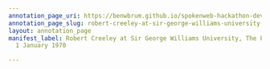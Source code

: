 ```yaml
---
annotation_page_uri: https://benwbrum.github.io/spokenweb-hackathon-development-noterms/annotations/robert-creeley-at-sir-george-williams-university-the-poetry-series-1-january-1970-canvas-1-toc.json
annotation_page_slug: robert-creeley-at-sir-george-williams-university-the-poetry-series-1-january-1970-canvas-1-toc
layout: annotation_page
manifest_label: Robert Creeley at Sir George Williams University, The Poetry Series,
  1 January 1970

---
```

